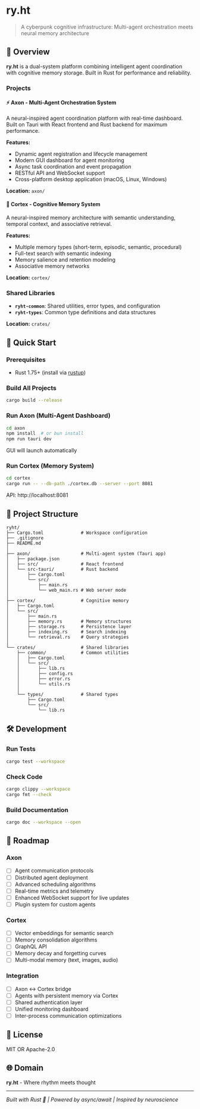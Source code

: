 # ry.ht

> A cyberpunk cognitive infrastructure: Multi-agent orchestration meets neural memory architecture

## 🔷 Overview

**ry.ht** is a dual-system platform combining intelligent agent coordination with cognitive memory storage. Built in Rust for performance and reliability.

### Projects

#### ⚡ **Axon** - Multi-Agent Orchestration System
A neural-inspired agent coordination platform with real-time dashboard. Built on Tauri with React frontend and Rust backend for maximum performance.

**Features:**
- Dynamic agent registration and lifecycle management
- Modern GUI dashboard for agent monitoring
- Async task coordination and event propagation
- RESTful API and WebSocket support
- Cross-platform desktop application (macOS, Linux, Windows)

**Location:** `axon/`

#### 🧠 **Cortex** - Cognitive Memory System
A neural-inspired memory architecture with semantic understanding, temporal context, and associative retrieval.

**Features:**
- Multiple memory types (short-term, episodic, semantic, procedural)
- Full-text search with semantic indexing
- Memory salience and retention modeling
- Associative memory networks

**Location:** `cortex/`

### Shared Libraries

- **`ryht-common`**: Shared utilities, error types, and configuration
- **`ryht-types`**: Common type definitions and data structures

**Location:** `crates/`

## 🚀 Quick Start

### Prerequisites
- Rust 1.75+ (install via [rustup](https://rustup.rs/))

### Build All Projects
```bash
cargo build --release
```

### Run Axon (Multi-Agent Dashboard)
```bash
cd axon
npm install  # or bun install
npm run tauri dev
```

GUI will launch automatically

### Run Cortex (Memory System)
```bash
cd cortex
cargo run -- --db-path ./cortex.db --server --port 8081
```

API: http://localhost:8081

## 📁 Project Structure

```
ryht/
├── Cargo.toml              # Workspace configuration
├── .gitignore
├── README.md
│
├── axon/                   # Multi-agent system (Tauri app)
│   ├── package.json
│   ├── src/                # React frontend
│   └── src-tauri/          # Rust backend
│       ├── Cargo.toml
│       └── src/
│           ├── main.rs
│           └── web_main.rs # Web server mode
│
├── cortex/                 # Cognitive memory
│   ├── Cargo.toml
│   └── src/
│       ├── main.rs
│       ├── memory.rs       # Memory structures
│       ├── storage.rs      # Persistence layer
│       ├── indexing.rs     # Search indexing
│       └── retrieval.rs    # Query strategies
│
└── crates/                 # Shared libraries
    ├── common/             # Common utilities
    │   ├── Cargo.toml
    │   └── src/
    │       ├── lib.rs
    │       ├── config.rs
    │       ├── error.rs
    │       └── utils.rs
    │
    └── types/              # Shared types
        ├── Cargo.toml
        └── src/
            └── lib.rs
```

## 🛠️ Development

### Run Tests
```bash
cargo test --workspace
```

### Check Code
```bash
cargo clippy --workspace
cargo fmt --check
```

### Build Documentation
```bash
cargo doc --workspace --open
```

## 🎯 Roadmap

### Axon
- [ ] Agent communication protocols
- [ ] Distributed agent deployment
- [ ] Advanced scheduling algorithms
- [ ] Real-time metrics and telemetry
- [ ] Enhanced WebSocket support for live updates
- [ ] Plugin system for custom agents

### Cortex
- [ ] Vector embeddings for semantic search
- [ ] Memory consolidation algorithms
- [ ] GraphQL API
- [ ] Memory decay and forgetting curves
- [ ] Multi-modal memory (text, images, audio)

### Integration
- [ ] Axon ↔ Cortex bridge
- [ ] Agents with persistent memory via Cortex
- [ ] Shared authentication layer
- [ ] Unified monitoring dashboard
- [ ] Inter-process communication optimizations

## 📜 License

MIT OR Apache-2.0

## 🌐 Domain

**ry.ht** - Where rhythm meets thought

---

*Built with Rust 🦀 | Powered by async/await | Inspired by neuroscience*

